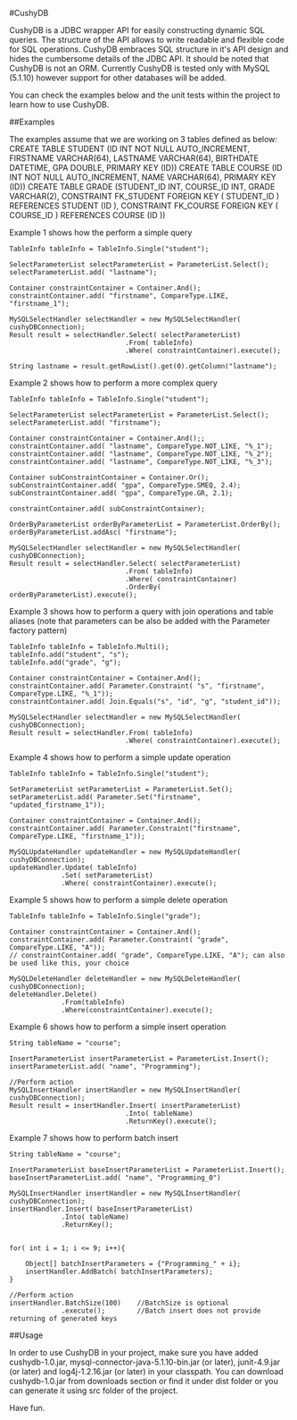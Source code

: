 #CushyDB

CushyDB is a JDBC wrapper API for easily constructing dynamic SQL queries. 
The structure of the API allows to write readable and flexible code for SQL operations.
CushyDB embraces SQL structure in it's API design and hides the cumbersome details of the JDBC API.
It should be noted that CushyDB is not an ORM. 
Currently CushyDB is tested only with MySQL (5.1.10) however support for other databases will be added.

You can check the examples below and the unit tests within the project to learn how to use CushyDB.


##Examples

The examples assume that we are working on 3 tables defined as below:
CREATE TABLE STUDENT (ID INT NOT NULL AUTO_INCREMENT, FIRSTNAME VARCHAR(64), LASTNAME VARCHAR(64), BIRTHDATE DATETIME, GPA DOUBLE, PRIMARY KEY (ID))
CREATE TABLE COURSE (ID INT NOT NULL AUTO_INCREMENT, NAME VARCHAR(64), PRIMARY KEY (ID))
CREATE TABLE GRADE (STUDENT_ID INT, COURSE_ID INT, GRADE VARCHAR(2), CONSTRAINT FK_STUDENT FOREIGN KEY ( STUDENT_ID ) REFERENCES STUDENT (ID ), CONSTRAINT FK_COURSE FOREIGN KEY ( COURSE_ID ) REFERENCES COURSE (ID ))


Example 1 shows how the perform a simple query 

	TableInfo tableInfo = TableInfo.Single("student");
	
	SelectParameterList selectParameterList = ParameterList.Select();
	selectParameterList.add( "lastname");
	
	Container constraintContainer = Container.And();
	constraintContainer.add( "firstname", CompareType.LIKE, "firstname_1");
	
	MySQLSelectHandler selectHandler = new MySQLSelectHandler( cushyDBConnection);
	Result result = selectHandler.Select( selectParameterList)
								 .From( tableInfo)
								 .Where( constraintContainer).execute();
	
	String lastname = result.getRowList().get(0).getColumn("lastname");

	
Example 2 shows how to perform a more complex query

	TableInfo tableInfo = TableInfo.Single("student");
				
	SelectParameterList selectParameterList = ParameterList.Select();
	selectParameterList.add( "firstname");
	
	Container constraintContainer = Container.And();;		
	constraintContainer.add( "lastname", CompareType.NOT_LIKE, "%_1");
	constraintContainer.add( "lastname", CompareType.NOT_LIKE, "%_2");
	constraintContainer.add( "lastname", CompareType.NOT_LIKE, "%_3");
		
	Container subConstraintContainer = Container.Or();
	subConstraintContainer.add( "gpa", CompareType.SMEQ, 2.4);
	subConstraintContainer.add( "gpa", CompareType.GR, 2.1);
	
	constraintContainer.add( subConstraintContainer);
	
	OrderByParameterList orderByParameterList = ParameterList.OrderBy();
	orderByParameterList.addAsc( "firstname");
	
	MySQLSelectHandler selectHandler = new MySQLSelectHandler( cushyDBConnection);
	Result result = selectHandler.Select( selectParameterList)
								 .From( tableInfo)
								 .Where( constraintContainer)
								 .OrderBy( orderByParameterList).execute();
								 
Example 3 shows how to perform a query with join operations and table aliases (note that parameters can be also be added with the Parameter factory pattern)

	TableInfo tableInfo = TableInfo.Multi();
	tableInfo.add("student", "s");
	tableInfo.add("grade", "g");
	
	Container constraintContainer = Container.And();	
	constraintContainer.add( Parameter.Constraint( "s", "firstname", CompareType.LIKE, "%_1"));
	constraintContainer.add( Join.Equals("s", "id", "g", "student_id"));
		
	MySQLSelectHandler selectHandler = new MySQLSelectHandler( cushyDBConnection);
	Result result = selectHandler.From( tableInfo)
								 .Where( constraintContainer).execute();

Example 4 shows how to perform a simple update operation

	TableInfo tableInfo = TableInfo.Single("student");
		
	SetParameterList setParameterList = ParameterList.Set();		
	setParameterList.add( Parameter.Set("firstname", "updated_firstname_1"));
	
	Container constraintContainer = Container.And();
	constraintContainer.add( Parameter.Constraint("firstname", CompareType.LIKE, "firstname_1"));
	
	MySQLUpdateHandler updateHandler = new MySQLUpdateHandler( cushyDBConnection);
	updateHandler.Update( tableInfo)
				 .Set( setParameterList)
				 .Where( constraintContainer).execute();
				 
Example 5 shows how to perform a simple delete operation

	TableInfo tableInfo = TableInfo.Single("grade");
		
	Container constraintContainer = Container.And();
	constraintContainer.add( Parameter.Constraint( "grade", CompareType.LIKE, "A"));
	// constraintContainer.add( "grade", CompareType.LIKE, "A"); can also be used like this, your choice
	
	MySQLDeleteHandler deleteHandler = new MySQLDeleteHandler( cushyDBConnection);
	deleteHandler.Delete()
				 .From(tableInfo)
				 .Where(constraintContainer).execute();
				 
Example 6 shows how to perform a simple insert operation

	String tableName = "course";
	
	InsertParameterList insertParameterList = ParameterList.Insert();
	insertParameterList.add( "name", "Programming");
							
	//Perform action
	MySQLInsertHandler insertHandler = new MySQLInsertHandler( cushyDBConnection);		
	Result result = insertHandler.Insert( insertParameterList)
								 .Into( tableName)
								 .ReturnKey().execute();

Example 7 shows how to perform batch insert	
		
	String tableName = "course";
				
	InsertParameterList baseInsertParameterList = ParameterList.Insert();
	baseInsertParameterList.add( "name", "Programming_0")
					
	MySQLInsertHandler insertHandler = new MySQLInsertHandler( cushyDBConnection);		
	insertHandler.Insert( baseInsertParameterList)
				 .Into( tableName)
				 .ReturnKey();
	
	
	for( int i = 1; i <= 9; i++){
		
		Object[] batchInsertParameters = {"Programming_" + i};
		insertHandler.AddBatch( batchInsertParameters);				
	}
	
	//Perform action
	insertHandler.BatchSize(100)	//BatchSize is optional
				 .execute();		//Batch insert does not provide returning of generated keys
		
##Usage

In order to use CushyDB in your project, make sure you have added cushydb-1.0.jar, mysql-connector-java-5.1.10-bin.jar (or later), junit-4.9.jar (or later) and log4j-1.2.16.jar (or later) in your classpath.
You can download cushydb-1.0.jar from downloads section or find it under dist folder or you can generate it using src folder of the project.

Have fun.
		